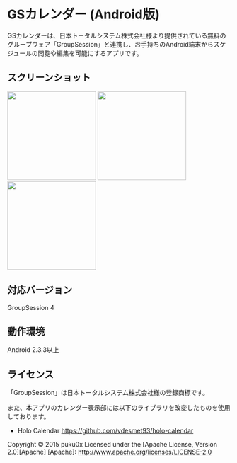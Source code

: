 ﻿# GSカレンダー (Android版)
GSカレンダーは、日本トータルシステム株式会社様より提供されている無料のグループウェア「GroupSession」と連携し、お手持ちのAndroid端末からスケジュールの閲覧や編集を可能にするアプリです。

## スクリーンショット
<img src=https://github.com/puku0x/gs-calendar/blob/master/screenshots/device-2015-08-11-095945.png width=200px> <img src=https://github.com/puku0x/gs-calendar/blob/master/screenshots/device-2015-07-04-174617.png width=200px> <img src=https://github.com/puku0x/gs-calendar/blob/master/screenshots/device-2015-07-04-174647.png width=200px>

## 対応バージョン
GroupSession 4

## 動作環境
Android 2.3.3以上

## ライセンス
「GroupSession」は日本トータルシステム株式会社様の登録商標です。

また、本アプリのカレンダー表示部には以下のライブラリを改変したものを使用しております。
* Holo Calendar https://github.com/vdesmet93/holo-calendar


Copyright &copy; 2015 puku0x
Licensed under the [Apache License, Version 2.0][Apache]
[Apache]: http://www.apache.org/licenses/LICENSE-2.0